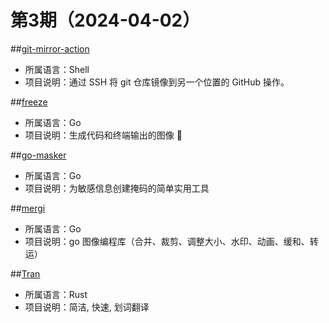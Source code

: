 # 第3期（2024-04-02）


##[git-mirror-action](https://github.com/wearerequired/git-mirror-action)
- 所属语言：Shell
- 项目说明：通过 SSH 将 git 仓库镜像到另一个位置的 GitHub 操作。

##[freeze](https://github.com/charmbracelet/freeze)
- 所属语言：Go
- 项目说明：生成代码和终端输出的图像 📸

##[go-masker](https://github.com/ggwhite/go-masker)
- 所属语言：Go
- 项目说明：为敏感信息创建掩码的简单实用工具

##[mergi](https://github.com/noelyahan/mergi)
- 所属语言：Go
- 项目说明：go 图像编程库（合并、裁剪、调整大小、水印、动画、缓和、转运）

##[Tran](https://github.com/Borber/Tran)
- 所属语言：Rust
- 项目说明：简洁, 快速, 划词翻译
